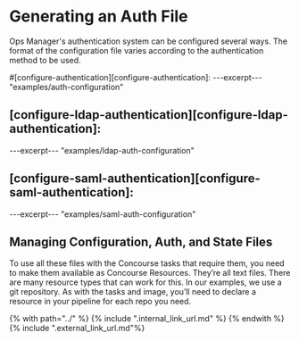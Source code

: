 # Generating an Auth File
Ops Manager's authentication system can be configured several ways.
The format of the configuration file varies
according to the authentication method to be used.

#[configure-authentication][configure-authentication]:
---excerpt--- "examples/auth-configuration"

## [configure-ldap-authentication][configure-ldap-authentication]:
---excerpt--- "examples/ldap-auth-configuration"

## [configure-saml-authentication][configure-saml-authentication]:
---excerpt--- "examples/saml-auth-configuration"

## Managing Configuration, Auth, and State Files
To use all these files with the Concourse tasks that require them,
you need to make them available as Concourse Resources.
They’re all text files.
There are many resource types that can work for this.
In our examples, we use a git repository.
As with the tasks and image,
you’ll need to declare a resource in your pipeline for each repo you need.

{% with path="../" %}
    {% include ".internal_link_url.md" %}
{% endwith %}
{% include ".external_link_url.md"%}
